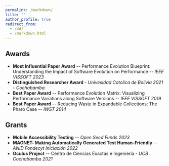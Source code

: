 ```yaml
---
permalink: /markdown/
title: ""
author_profile: true
redirect_from: 
  - /md/
  - /markdown.html
---
```


## Awards

* **Most Influential Paper Award** -- Performance Evolution Blueprint:  Understanding the Impact of Software Evolution on Performance -- _IEEE VISSOFT 2023_
* **Distinguished Researcher Award** - _Univesidad Catolica de Bolivia 2021 - Cochabamba_
* **Best Paper Award** -- Performance Evolution Matrix:  Visualizing Performance Variations along Software Versions -- _IEEE VISSOFT 2019_
* **Best Paper Award** -- Reducing Waste in Expandable Collections: The Pharo Case -- _IWST 2014_

## Grants
* **Mobile Accessibility Testing** -- _Open Seed Funds 2023_
* **MAGNET: Making Automatically Generated Test Human-Friendly** -- _ANID Fondecyt Iniciación 2022_
* **Oculus Project** -- Centro de Ciencias Exactas e Ingeniería - _UCB Cochabamba 2021_